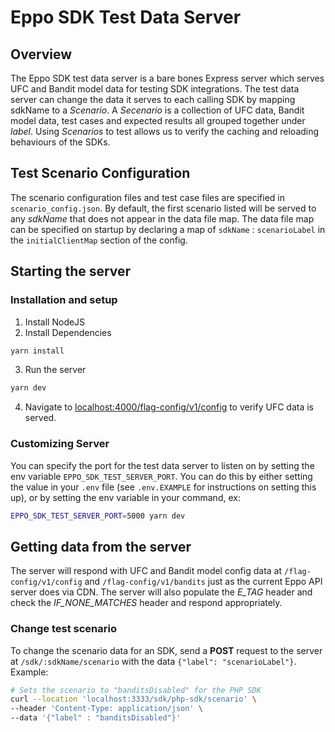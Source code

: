 # Eppo SDK Test Data Server

## Overview

The Eppo SDK test data server is a bare bones Express server which serves UFC and Bandit model data for testing SDK integrations. The test data server can change the data it serves to each calling SDK by mapping sdkName to a _Scenario_. A _Secenario_ is a collection of UFC data, Bandit model data, test cases and expected results all grouped together under _label_. Using _Scenarios_ to test allows us to verify the caching and reloading behaviours of the SDKs. 

## Test Scenario Configuration

The scenario configuration files and test case files are specified in `scenario_config.json`. By default, the first scenario listed will be served to any _sdkName_ that does not appear in the data file map. The data file map can be specified on startup by declaring a map of `sdkName` : `scenarioLabel` in the `initialClientMap` section of the config.

## Starting the server

### Installation and setup 
1. Install NodeJS
2. Install Dependencies

```sh
yarn install
```

3. Run the server

```sh
yarn dev
```

4. Navigate to [localhost:4000/flag-config/v1/config](localhost:4000/flag-config/v1/config) to verify UFC data is served.

### Customizing Server

You can specify the port for the test data server to listen on by setting the env variable `EPPO_SDK_TEST_SERVER_PORT`. You can do this by either setting the value in your `.env` file (see `.env.EXAMPLE` for instructions on setting this up), or by setting the env variable in your command, ex:
```sh
EPPO_SDK_TEST_SERVER_PORT=5000 yarn dev
```

## Getting data from the server

The server will respond with UFC and Bandit model config data at `/flag-config/v1/config` and `/flag-config/v1/bandits` just as the current Eppo API server does via CDN. The server will also populate the _E_TAG_ header and check the _IF_NONE_MATCHES_ header and respond appropriately.

### Change test scenario

To change the scenario data for an SDK, send a **POST** request to the server at `/sdk/:sdkName/scenario` with the data `{"label": "scenarioLabel"}`. Example:

```sh
# Sets the scenario to "banditsDisabled" for the PHP SDK
curl --location 'localhost:3333/sdk/php-sdk/scenario' \
--header 'Content-Type: application/json' \
--data '{"label" : "banditsDisabled"}'